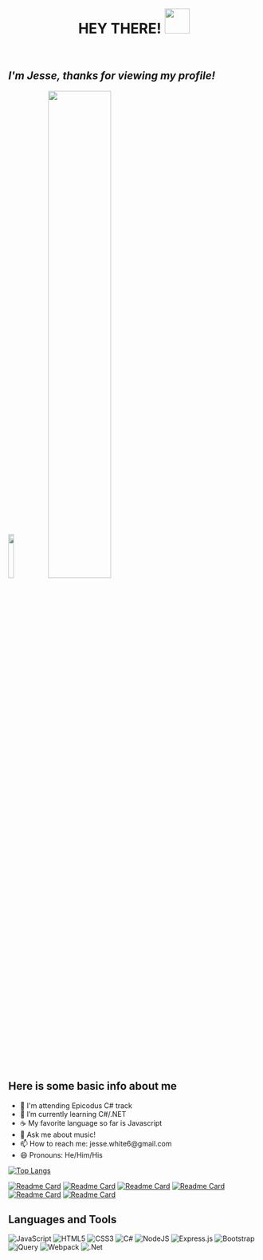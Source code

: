 <div align="center">
<h1>HEY THERE! <img src="https://raw.githubusercontent.com/MartinHeinz/MartinHeinz/master/wave.gif" width="50px"></h1>
<br>
</div>
<h2><em>I'm Jesse, thanks for viewing my profile!</em></h2>
<img width="15%" src="https://komarev.com/ghpvc/?username=JesseDWhite&color=blueviolet">
<img width="50%" src="https://github-readme-stats.vercel.app/api?username=JesseDWhite&show_icons=true&theme=algolia&hide_border=true">

<h2>Here is some basic info about me</h2>
<ul>
<li>🏫 I'm attending Epicodus C# track</li>
<li>🌱 I’m currently learning C#/.NET</li>
<li>☕ My favorite language so far is Javascript</li>
<li>💬 Ask me about music!</li>
<li>📫 How to reach me: jesse.white6@gmail.com</li>
<li>😄 Pronouns: He/Him/His</li>
 </ul>

 [![Top Langs](https://github-readme-stats.vercel.app/api/top-langs/?username=JesseDWhite&theme=algolia&hide_border=true&layout=compact)](https://github.com/JesseDWhite/github-readme-stats)
 
 [![Readme Card](https://github-readme-stats.vercel.app/api/pin/?username=JesseDWhite&repo=super-galactic-age-calculator&theme=algolia&hide_border=true)](https://github.com/JesseDWhite/super-galactic-age-calculator)  [![Readme Card](https://github-readme-stats.vercel.app/api/pin/?username=JesseDWhite&repo=super-galactic-age-calculator&theme=algolia&hide_border=true)](https://github.com/JesseDWhite/super-galactic-age-calculator)  [![Readme Card](https://github-readme-stats.vercel.app/api/pin/?username=JesseDWhite&repo=super-galactic-age-calculator&theme=algolia&hide_border=true)](https://github.com/JesseDWhite/super-galactic-age-calculator)  [![Readme Card](https://github-readme-stats.vercel.app/api/pin/?username=JesseDWhite&repo=super-galactic-age-calculator&theme=algolia&hide_border=true)](https://github.com/JesseDWhite/super-galactic-age-calculator)  [![Readme Card](https://github-readme-stats.vercel.app/api/pin/?username=JesseDWhite&repo=super-galactic-age-calculator&theme=algolia&hide_border=true)](https://github.com/JesseDWhite/super-galactic-age-calculator)  [![Readme Card](https://github-readme-stats.vercel.app/api/pin/?username=JesseDWhite&repo=super-galactic-age-calculator&theme=algolia&hide_border=true)](https://github.com/JesseDWhite/super-galactic-age-calculator)
 
 <h2>Languages and Tools</h2>
 <div>
 <img alt="JavaScript" src="https://img.shields.io/badge/javascript-%23323330.svg?style=for-the-badge&logo=javascript&logoColor=%23F7DF1E"/> <img alt="HTML5" src="https://img.shields.io/badge/html5-%23E34F26.svg?style=for-the-badge&logo=html5&logoColor=white"/> <img alt="CSS3" src="https://img.shields.io/badge/css3-%231572B6.svg?style=for-the-badge&logo=css3&logoColor=white"/> <img alt="C#" src="https://img.shields.io/badge/c%23-%23239120.svg?style=for-the-badge&logo=c-sharp&logoColor=white"/> <img alt="NodeJS" src="https://img.shields.io/badge/node.js-%2343853D.svg?style=for-the-badge&logo=node-dot-js&logoColor=white"/> <img alt="Express.js" src="https://img.shields.io/badge/express.js-%23404d59.svg?style=for-the-badge&logo=express&logoColor=%2361DAFB"/> <img alt="Bootstrap" src="https://img.shields.io/badge/bootstrap-%23563D7C.svg?style=for-the-badge&logo=bootstrap&logoColor=white"/> <img alt="jQuery" src="https://img.shields.io/badge/jquery-%230769AD.svg?style=for-the-badge&logo=jquery&logoColor=white"/> <img alt="Webpack" src="https://img.shields.io/badge/webpack-%238DD6F9.svg?style=for-the-badge&logo=webpack&logoColor=black" /> <img alt=".Net" src="https://img.shields.io/badge/.NET-5C2D91?style=for-the-badge&logo=.net&logoColor=white"/> 
 </div>
